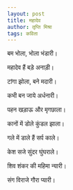 ```yaml
---
layout: post
title: महादेव  
author: तृप्ति मिश्रा
tags: कविता 
---
```

 
बम भोला, भोला भंडारी।

महादेव हैं बड़े अनाड़ी।

टांगा झोला, बने मदारी।

कभी बन जाये अर्धनारी।

पहन खड़ाऊ और मृगछाला।

कानों में डोले कुंडल झाला।

गले में डाले हैं सर्प काले।

केश सजे सुंदर घुंघराले।

शिव शंकर की महिमा न्यारी।

संग विराजे गौरा प्यारी। 


